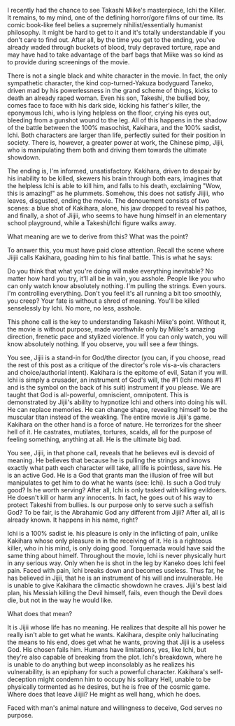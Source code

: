 I recently had the chance to see Takashi Miike's masterpiece, Ichi the Killer. It remains, to my mind, one of the defining horror/gore films of our time. Its comic book-like feel belies a supremely nihilist/essentially humanist philosophy. It might be hard to get to it and it's totally understandable if you don't care to find out. After all, by the time you get to the ending, you've already waded through buckets of blood, truly depraved torture, rape and may have had to take advantage of the barf bags that Miike was so kind as to provide during screenings of the movie.

There is not a single black and white character in the movie. In fact, the only sympathetic character, the kind cop-turned-Yakuza bodyguard Taneko, driven mad by his powerlessness in the grand scheme of things, kicks to death an already raped woman. Even his son, Takeshi, the bullied boy, comes face to face with his dark side, kicking his father's killer, the eponymous Ichi, who is lying helpless on the floor, crying his eyes out, bleeding from a gunshot wound to the leg. All of this happens in the shadow of the battle between the 100% masochist, Kakihara, and the 100% sadist, Ichi. Both characters are larger than life, perfectly suited for their position in society. There is, however, a greater power at work, the Chinese pimp, Jijii, who is manipulating them both and driving them towards the ultimate showdown.

The ending is, I'm informed, unsatisfactory. Kakihara, driven to despair by his inability to be killed, skewers his brain through both ears, imagines that the helpless Ichi is able to kill him, and falls to his death, exclaiming "Wow, this is amazing!" as he plummets. Somehow, this does not satisfy Jiijii, who leaves, disgusted, ending the movie. The denouement consists of two scenes: a blue shot of Kakihara, alone, his jaw dropped to reveal his pathos, and finally, a shot of Jiijii, who seems to have hung himself in an elementary school playground, while a Takeshi/Ichi figure walks away.

What meaning are we to derive from this? What was the point?

To answer this, you must have paid close attention. Recall the scene where Jiijii calls Kakihara, goading him to his final battle. This is what he says:

Do you think that what you're doing will make everything inevitable? No matter how hard you try, it'll all be in vain, you asshole. People like you who can only watch know absolutely nothing. I'm pulling the strings. Even yours. I'm controlling everything. Don't you feel it's all running a bit too smoothly, you creep? Your fate is without a shred of meaning. You'll be killed senselessly by Ichi. No more, no less, asshole.

This phone call is the key to understanding Takashi Miike's point. Without it, the movie is without purpose, made worthwhile only by Miike's amazing direction, frenetic pace and stylized violence. If you can only watch, you will know absolutely nothing. If you observe, you will see a few things.

You see, Jijii is a stand-in for God/the director (you can, if you choose, read the rest of this post as a critique of the director's role vis-a-vis characters and choice/authorial intent). Kakihara is the epitome of evil, Satan if you will. Ichi is simply a crusader, an instrument of God's will, the #1 (Ichi means #1 and is the symbol on the back of his suit) instrument if you please. We are taught that God is all-powerful, omniscient, omnipotent. This is demonstrated by Jijii's ability to hypnotize Ichi and others into doing his will. He can replace memories. He can change shape, revealing himself to be the muscular titan instead of the weakling. The entire movie is Jijii's game. Kakihara on the other hand is a force of nature. He terrorizes for the sheer hell of it. He castrates, mutilates, tortures, scalds, all for the purpose of feeling something, anything at all. He is the ultimate big bad.

You see, Jijii, in that phone call, reveals that he believes evil is devoid of meaning. He believes that because he is pulling the strings and knows exactly what path each character will take, all life is pointless, save his. He is an active God. He is a God that grants man the illusion of free will but manipulates to get him to do what he wants (see: Ichi). Is such a God truly good? Is he worth serving? After all, Ichi is only tasked with killing evildoers. He doesn't kill or harm any innocents. In fact, he goes out of his way to protect Takeshi from bullies. Is our purpose only to serve such a selfish God? To be fair, is the Abrahamic God any different from Jijii? After all, all is already known. It happens in his name, right?



Ichi is a 100% sadist ie. his pleasure is only in the inflicting of pain, unlike Kakihara whose only pleasure in in the receiving of it. He is a righteous killer, who in his mind, is only doing good. Torquemada would have said the same thing about himelf. Throughout the movie, Ichi is never physically hurt in any serious way. Only when he is shot in the leg by Kaneko does Ichi feel pain. Faced with pain, Ichi breaks down and becomes useless. Thus far, he has believed in Jijii, that he is an instrument of his will and invulnerable. He is unable to give Kakihara the climactic showdown he craves. Jijii's best laid plan, his Messiah killing the Devil himself, fails, even though the Devil does die, but not in the way he would like.

What does that mean?

It is Jijii whose life has no meaning. He realizes that despite all his power he really isn't able to get what he wants. Kakihara, despite only hallucinating the means to his end, does get what he wants, proving that Jijii is a useless God. His chosen fails him. Humans have limitations, yes, like Ichi, but they're also capable of breaking from the plot. Ichi's breakdown, where he is unable to do anything but weep inconsolably as he realizes his vulnerability, is an epiphany for such a powerful character. Kakihara's self-deception might condemn him to occupy his solitary Hell, unable to be physically tormented as he desires, but he is free of the cosmic game. Where does that leave Jiijii? He might as well hang, which he does.

Faced with man's animal nature and willingness to deceive, God serves no purpose.